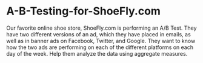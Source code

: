 # A-B-Testing-for-ShoeFly.com

Our favorite online shoe store, ShoeFly.com is performing an A/B Test. They have two different versions of an ad, which they have placed in emails, as well as in banner ads on Facebook, Twitter, and Google. They want to know how the two ads are performing on each of the different platforms on each day of the week. Help them analyze the data using aggregate measures.
